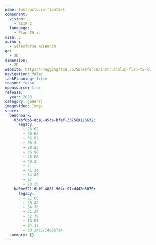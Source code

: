 ```yaml
---
name: Instructblip-flant5xl
component:
  vision:
    - BLIP-2
  language:
    - Flan-T5-xl
size: 3
author:
  - Salesforce Research
qa:
  - 2D
dimension:
  - 2D
website: https://huggingface.co/Salesforce/instructblip-flan-t5-xl
navigation: false
taskPlanning: false
reason: false
opensource: true
release:
  year: 2023
category: general
imageVideo: Image
score:
  benchmark:
    034bf6b5-dc18-45da-bfaf-337589125632:
      legacy:
        - 26.62
        - 26.64
        - 32.63
        - 26.3
        - 28.25
        - 36.98
        - 46.86
        - 40.2
        - 4
        - 41.14
        - 14.88
        - 27
        - 29.29
    ba0be521-6b10-4881-964c-97cd4d2d6070:
      legacy:
        - 21.65
        - 50.42
        - 54.76
        - 31.34
        - 32.39
        - 18.01
        - 24.17
        - 33.2485714285714
  summary: {}
---
```

